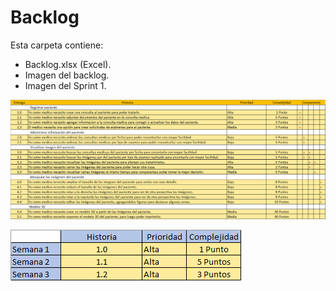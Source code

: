 # Backlog
Esta carpeta contiene:
* Backlog.xlsx (Excel).
* Imagen del backlog.
* Imagen del Sprint 1.

![Backlog](Backlog.png)

![Sprint 1](Sprint_1.png)